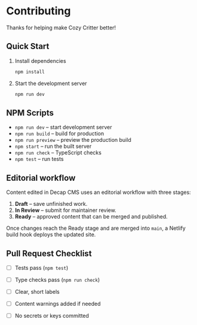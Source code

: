 # Contributing

Thanks for helping make Cozy Critter better!

## Quick Start

1. Install dependencies
   ```bash
   npm install
   ```
2. Start the development server
   ```bash
   npm run dev
   ```

## NPM Scripts

- `npm run dev` – start development server
- `npm run build` – build for production
- `npm run preview` – preview the production build
- `npm start` – run the built server
- `npm run check` – TypeScript checks
- `npm test` – run tests

## Editorial workflow

Content edited in Decap CMS uses an editorial workflow with three stages:

1. **Draft** – save unfinished work.
2. **In Review** – submit for maintainer review.
3. **Ready** – approved content that can be merged and published.

Once changes reach the Ready stage and are merged into `main`, a Netlify build hook deploys the updated site.

## Pull Request Checklist

- [ ] Tests pass (`npm test`)
- [ ] Type checks pass (`npm run check`)
- [ ] Clear, short labels
- [ ] Content warnings added if needed
- [ ] No secrets or keys committed


